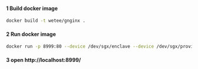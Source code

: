 #### 1 Build docker image
```bash
docker build -t wetee/gnginx .
```

#### 2 Run docker image
```bash
docker run -p 8999:80 --device /dev/sgx/enclave --device /dev/sgx/provision  wetee/gnginx
```

#### 3 open http://localhost:8999/